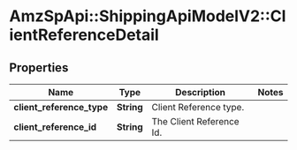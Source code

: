 # AmzSpApi::ShippingApiModelV2::ClientReferenceDetail

## Properties
Name | Type | Description | Notes
------------ | ------------- | ------------- | -------------
**client_reference_type** | **String** | Client Reference type. | 
**client_reference_id** | **String** | The Client Reference Id. | 

